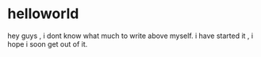 # helloworld
hey guys , i dont know what much to write above myself. i have started it , i hope i soon get out of it.
